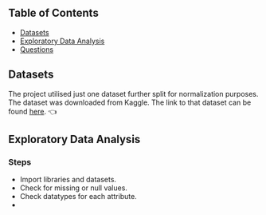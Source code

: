 ## Table of Contents
* [Datasets](#dataset)
* [Exploratory Data Analysis](#eda)
* [Questions](#questions)

## Datasets
The project utilised just one dataset further split for normalization purposes.
The dataset was downloaded from Kaggle. The link to that dataset can be found [here](https://www.kaggle.com/datasets/shilongzhuang/pizza-sales). :point_left:

## Exploratory Data Analysis
### Steps
- Import libraries and datasets.
- Check for missing or null values.
- Check datatypes for each attribute.
- 